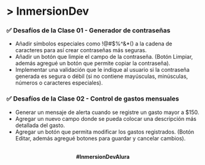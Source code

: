 # > InmersionDev
### ✅ Desafíos de la Clase 01 - Generador de contraseñas

- Añadir símbolos especiales como !@#$%^&*() a la cadena de caracteres para así crear contraseñas más seguras.
- Añadir un botón que limpie el campo de la contraseña. (Botón Limpiar, además agregué un botón que permite copiar la contraseña).
- Implementar una validación que le indique al usuario si la contraseña generada es segura o débil (si no contiene mayúsculas, minúsculas, números o caracteres especiales).

### ✅ Desafíos de la Clase 02 - Control de gastos mensuales

- Generar un mensaje de alerta cuando se registre un gasto mayor a $150.
- Agregar un nuevo campo donde se pueda colocar una descripción más detallada del gasto.
- Agregar un botón que permita modificar los gastos registrados. (Botón Editar, además agregué botones para guardar y cancelar cambios).
<br>
<div align = "center"><strong>#InmersionDevAlura</strong></div>
